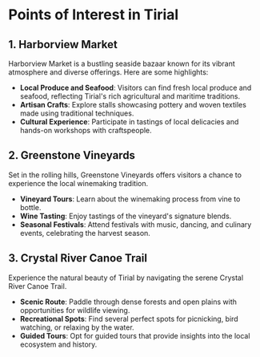 # Points of Interest in Tirial

## 1. Harborview Market

Harborview Market is a bustling seaside bazaar known for its vibrant atmosphere and diverse offerings. Here are some highlights:

- **Local Produce and Seafood**: Visitors can find fresh local produce and seafood, reflecting Tirial's rich agricultural and maritime traditions.
- **Artisan Crafts**: Explore stalls showcasing pottery and woven textiles made using traditional techniques.
- **Cultural Experience**: Participate in tastings of local delicacies and hands-on workshops with craftspeople.

## 2. Greenstone Vineyards

Set in the rolling hills, Greenstone Vineyards offers visitors a chance to experience the local winemaking tradition.

- **Vineyard Tours**: Learn about the winemaking process from vine to bottle.
- **Wine Tasting**: Enjoy tastings of the vineyard's signature blends.
- **Seasonal Festivals**: Attend festivals with music, dancing, and culinary events, celebrating the harvest season.

## 3. Crystal River Canoe Trail

Experience the natural beauty of Tirial by navigating the serene Crystal River Canoe Trail.

- **Scenic Route**: Paddle through dense forests and open plains with opportunities for wildlife viewing.
- **Recreational Spots**: Find several perfect spots for picnicking, bird watching, or relaxing by the water.
- **Guided Tours**: Opt for guided tours that provide insights into the local ecosystem and history.

